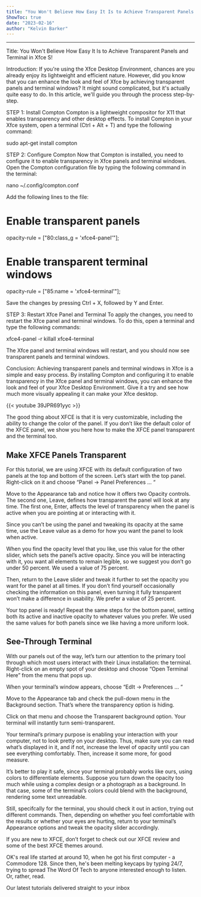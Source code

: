 ```yaml
---
title: "You Won't Believe How Easy It Is to Achieve Transparent Panels and Terminal in Xfce S!"
ShowToc: true 
date: "2023-02-16"
author: "Kelvin Barker"
---
```

*****
Title: You Won't Believe How Easy It Is to Achieve Transparent Panels and Terminal in Xfce S!

Introduction:
If you're using the Xfce Desktop Environment, chances are you already enjoy its lightweight and efficient nature. However, did you know that you can enhance the look and feel of Xfce by achieving transparent panels and terminal windows? It might sound complicated, but it's actually quite easy to do. In this article, we'll guide you through the process step-by-step.

STEP 1: Install Compton
Compton is a lightweight compositor for X11 that enables transparency and other desktop effects. To install Compton in your Xfce system, open a terminal (Ctrl + Alt + T) and type the following command:

sudo apt-get install compton

STEP 2: Configure Compton
Now that Compton is installed, you need to configure it to enable transparency in Xfce panels and terminal windows. Open the Compton configuration file by typing the following command in the terminal:

nano ~/.config/compton.conf

Add the following lines to the file:

# Enable transparent panels
opacity-rule = ["80:class_g = 'xfce4-panel'"];

# Enable transparent terminal windows
opacity-rule = ["85:name = 'xfce4-terminal'"];

Save the changes by pressing Ctrl + X, followed by Y and Enter.

STEP 3: Restart Xfce Panel and Terminal
To apply the changes, you need to restart the Xfce panel and terminal windows. To do this, open a terminal and type the following commands:

xfce4-panel -r
killall xfce4-terminal

The Xfce panel and terminal windows will restart, and you should now see transparent panels and terminal windows.

Conclusion:
Achieving transparent panels and terminal windows in Xfce is a simple and easy process. By installing Compton and configuring it to enable transparency in the Xfce panel and terminal windows, you can enhance the look and feel of your Xfce Desktop Environment. Give it a try and see how much more visually appealing it can make your Xfce desktop.

{{< youtube 39JPR691yyc >}} 



The good thing about XFCE is that it is very customizable, including the ability to change the color of the panel. If you don’t like the default color of the XFCE panel, we show you here how to make the XFCE panel transparent and the terminal too.
 
## Make XFCE Panels Transparent
 
For this tutorial, we are using XFCE with its default configuration of two panels at the top and bottom of the screen. Let’s start with the top panel. Right-click on it and choose “Panel -> Panel Preferences … “
 
Move to the Appearance tab and notice how it offers two Opacity controls. The second one, Leave, defines how transparent the panel will look at any time. The first one, Enter, affects the level of transparency when the panel is active when you are pointing at or interacting with it.
 
Since you can’t be using the panel and tweaking its opacity at the same time, use the Leave value as a demo for how you want the panel to look when active.
 
When you find the opacity level that you like, use this value for the other slider, which sets the panel’s active opacity. Since you will be interacting with it, you want all elements to remain legible, so we suggest you don’t go under 50 percent. We used a value of 75 percent.
 
Then, return to the Leave slider and tweak it further to set the opacity you want for the panel at all times. If you don’t find yourself occasionally checking the information on this panel, even turning it fully transparent won’t make a difference in usability. We prefer a value of 25 percent.
 
Your top panel is ready! Repeat the same steps for the bottom panel, setting both its active and inactive opacity to whatever values you prefer. We used the same values for both panels since we like having a more uniform look.
 
## See-Through Terminal
 
With our panels out of the way, let’s turn our attention to the primary tool through which most users interact with their Linux installation: the terminal. Right-click on an empty spot of your desktop and choose “Open Terminal Here” from the menu that pops up.
 
When your terminal’s window appears, choose “EdIt -> Preferences … “
 
Move to the Appearance tab and check the pull-down menu in the Background section. That’s where the transparency option is hiding.
 
Click on that menu and choose the Transparent background option. Your terminal will instantly turn semi-transparent.
 
Your terminal’s primary purpose is enabling your interaction with your computer, not to look pretty on your desktop. Thus, make sure you can read what’s displayed in it, and if not, increase the level of opacity until you can see everything comfortably. Then, increase it some more, for good measure.
 
It’s better to play it safe, since your terminal probably works like ours, using colors to differentiate elements. Suppose you turn down the opacity too much while using a complex design or a photograph as a background. In that case, some of the terminal’s colors could blend with the background, rendering some text unreadable.
 
Still, specifcally for the terminal, you should check it out in action, trying out different commands. Then, depending on whether you feel comfortable with the results or whether your eyes are hurting, return to your terminal’s Appearance options and tweak the opacity slider accordingly.
 
If you are new to XFCE, don’t forget to check out our XFCE review and some of the best XFCE themes around.
 
OK's real life started at around 10, when he got his first computer - a Commodore 128. Since then, he's been melting keycaps by typing 24/7, trying to spread The Word Of Tech to anyone interested enough to listen. Or, rather, read.
 
Our latest tutorials delivered straight to your inbox





